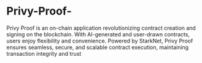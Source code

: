 # Privy-Proof-
Privy Proof is an on-chain application revolutionizing contract creation and signing on the blockchain. With AI-generated and user-drawn contracts, users enjoy flexibility and convenience. Powered by StarkNet, Privy Proof ensures seamless, secure, and scalable contract execution, maintaining transaction integrity and trust
